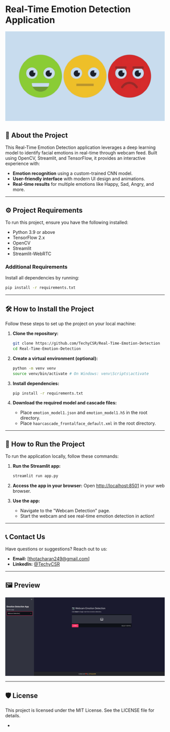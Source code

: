# Real-Time Emotion Detection Application

![Emotion Detection](images/banner.png)

## 📖 About the Project
This Real-Time Emotion Detection application leverages a deep learning model to identify facial emotions in real-time through webcam feed. Built using OpenCV, Streamlit, and TensorFlow, it provides an interactive experience with:

- **Emotion recognition** using a custom-trained CNN model.
- **User-friendly interface** with modern UI design and animations.
- **Real-time results** for multiple emotions like Happy, Sad, Angry, and more.

---

## ⚙️ Project Requirements
To run this project, ensure you have the following installed:

- Python 3.9 or above
- TensorFlow 2.x
- OpenCV
- Streamlit
- Streamlit-WebRTC

### Additional Requirements
Install all dependencies by running:
```bash
pip install -r requirements.txt
```

---

## 🛠️ How to Install the Project
Follow these steps to set up the project on your local machine:

1. **Clone the repository:**
   ```bash
   git clone https://github.com/TechyCSR/Real-Time-Emotion-Detection
   cd Real-Time-Emotion-Detection
   ```

2. **Create a virtual environment (optional):**
   ```bash
   python -m venv venv
   source venv/bin/activate # On Windows: venv\Scripts\activate
   ```

3. **Install dependencies:**
   ```bash
   pip install -r requirements.txt
   ```

4. **Download the required model and cascade files:**
   - Place `emotion_model1.json` and `emotion_model1.h5` in the root directory.
   - Place `haarcascade_frontalface_default.xml` in the root directory.

---

## 🚀 How to Run the Project
To run the application locally, follow these commands:

1. **Run the Streamlit app:**
   ```bash
   streamlit run app.py
   ```

2. **Access the app in your browser:**
   Open [http://localhost:8501](http://localhost:8501) in your web browser.

3. **Use the app:**
   - Navigate to the "Webcam Detection" page.
   - Start the webcam and see real-time emotion detection in action!

---

## 📞 Contact Us
Have questions or suggestions? Reach out to us:

- **Email:** [thotacharan249@gmail.com]
- **LinkedIn:** [@TechyCSR](https://www.linkedin.com/in/thotacharan)


---

## 🖼️ Preview
![App Screenshot](images/preview.png)

---

## 🛡️ License
This project is licensed under the MIT License. See the LICENSE file for details.

-
